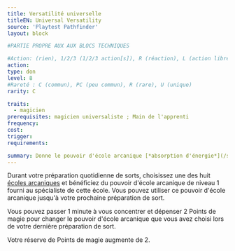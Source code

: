 ```yaml
---
title: Versatilité universelle
titleEN: Universal Versatility
source: 'Playtest Pathfinder'
layout: block

#PARTIE PROPRE AUX AUX BLOCS TECHNIQUES

#Action: (rien), 1/2/3 (1/2/3 action[s]), R (réaction), L (action libre)
action: 
type: don
level: 8
#Rareté : C (commun), PC (peu commun), R (rare), U (unique)
rarity: C

traits:
  - magicien
prerequisites: magicien universaliste ; Main de l'apprenti
frequency: 
cost: 
trigger: 
requirements:

summary: Donne le pouvoir d'école arcanique [*absorption d'énergie*](/sorts/absorption-d'énergie.html)
---
```


Durant votre préparation quotidienne de sorts, choisissez une des huit [écoles arcaniques](/classes/magicien.html#école-arcanqiue) et bénéficiez du pouvoir d'école arcanique de niveau 1 fourni au spécialiste de cette école. Vous pouvez utiliser ce pouvoir d'école arcanique jusqu'à votre prochaine préparation de sort.

Vous pouvez passer 1 minute à vous concentrer et dépenser 2 Points de magie pour changer le pouvoir d'école arcanique que vous avez choisi lors de votre dernière préparation de sort.

Votre réserve de Points de magie augmente de 2.
